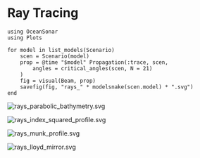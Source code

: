 # Ray Tracing

```@example
using OceanSonar
using Plots

for model in list_models(Scenario)
    scen = Scenario(model)
    prop = @time "$model" Propagation(:trace, scen,
        angles = critical_angles(scen, N = 21)
    )
    fig = visual(Beam, prop)
    savefig(fig, "rays_" * modelsnake(scen.model) * ".svg")
end
```

![rays_parabolic_bathymetry.svg](rays_parabolic_bathymetry.svg)

![rays_index_squared_profile.svg](rays_index_squared_profile.svg)

![rays_munk_profile.svg](rays_munk_profile.svg)

![rays_lloyd_mirror.svg](rays_lloyd_mirror.svg)
